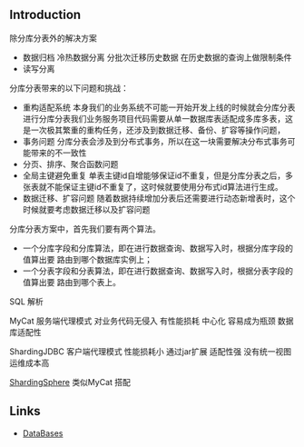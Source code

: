 ## Introduction


除分库分表外的解决方案

- 数据归档 冷热数据分离 分批次迁移历史数据 在历史数据的查询上做限制条件
- 读写分离

分库分表带来的以下问题和挑战：
- 重构适配系统  本身我们的业务系统不可能一开始开发上线的时候就会分库分表 进行分库分表我们业务服务项目代码需要从单一数据库表适配成多库多表，这是一次极其繁重的重构任务，还涉及到数据迁移、备份、扩容等操作问题，
- 事务问题 分库分表会涉及到分布式事务，所以在这一块需要解决分布式事务可能带来的不一致性
- 分页、排序、聚合函数问题  
- 全局主键避免重复  单表主键id自增能够保证id不重复，但是分库分表之后，多张表就不能保证主键id不重复了，这时候就要使用分布式id算法进行生成。
- 数据迁移、扩容问题  随着数据持续增加分表后还需要进行动态新增表时，这个时候就要考虑数据迁移以及扩容问题


分库分表方案中，首先我们要有两个算法。
- 一个分库字段和分库算法，即在进行数据查询、数据写入时，根据分库字段的值算出要
路由到哪个数据库实例上；
- 一个分表字段和分表算法，即在进行数据查询、数据写入时，根据分表字段的值算出要
路由到哪个表上。

SQL 解析




MyCat 服务端代理模式 对业务代码无侵入 有性能损耗 中心化 容易成为瓶颈 数据库适配性

ShardingJDBC 客户端代理模式 性能损耗小 通过jar扩展 适配性强 没有统一视图 运维成本高

[ShardingSphere](/docs/CS/DB/ShardingSphere.md) 类似MyCat 搭配




## Links

- [DataBases](/docs/CS/DB/DB.md)